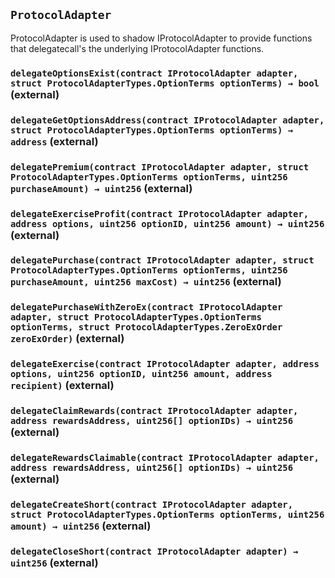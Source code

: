 ## `ProtocolAdapter`

ProtocolAdapter is used to shadow IProtocolAdapter to provide functions that delegatecall's the underlying IProtocolAdapter functions.




### `delegateOptionsExist(contract IProtocolAdapter adapter, struct ProtocolAdapterTypes.OptionTerms optionTerms) → bool` (external)





### `delegateGetOptionsAddress(contract IProtocolAdapter adapter, struct ProtocolAdapterTypes.OptionTerms optionTerms) → address` (external)





### `delegatePremium(contract IProtocolAdapter adapter, struct ProtocolAdapterTypes.OptionTerms optionTerms, uint256 purchaseAmount) → uint256` (external)





### `delegateExerciseProfit(contract IProtocolAdapter adapter, address options, uint256 optionID, uint256 amount) → uint256` (external)





### `delegatePurchase(contract IProtocolAdapter adapter, struct ProtocolAdapterTypes.OptionTerms optionTerms, uint256 purchaseAmount, uint256 maxCost) → uint256` (external)





### `delegatePurchaseWithZeroEx(contract IProtocolAdapter adapter, struct ProtocolAdapterTypes.OptionTerms optionTerms, struct ProtocolAdapterTypes.ZeroExOrder zeroExOrder)` (external)





### `delegateExercise(contract IProtocolAdapter adapter, address options, uint256 optionID, uint256 amount, address recipient)` (external)





### `delegateClaimRewards(contract IProtocolAdapter adapter, address rewardsAddress, uint256[] optionIDs) → uint256` (external)





### `delegateRewardsClaimable(contract IProtocolAdapter adapter, address rewardsAddress, uint256[] optionIDs) → uint256` (external)





### `delegateCreateShort(contract IProtocolAdapter adapter, struct ProtocolAdapterTypes.OptionTerms optionTerms, uint256 amount) → uint256` (external)





### `delegateCloseShort(contract IProtocolAdapter adapter) → uint256` (external)






